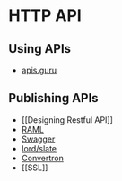 # HTTP API

## Using APIs

- [apis.guru](https://apis.guru/)

## Publishing APIs

- [[Designing Restful API]]
- [RAML](https://raml.org/)
- [Swagger](http://swagger.io/)
- [lord/slate](https://github.com/lord/slate)
- [Convertron](https://apitransformer.com/)
- [[SSL]]
